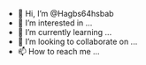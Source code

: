 - 👋 Hi, I’m @Hagbs64hsbab
- 👀 I’m interested in ...
- 🌱 I’m currently learning ...
- 💞️ I’m looking to collaborate on ...
- 📫 How to reach me ...

<!---
Hagbs64hsbab/Hagbs64hsbab is a ✨ special ✨ repository because its `README.md` (this file) appears on your GitHub profile.
You can click the Preview link to take a look at your changes.
--->
